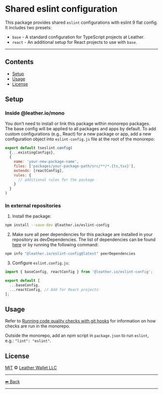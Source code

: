# Shared eslint configuration

This package provides shared `eslint` configurations with eslint 9 flat config. It includes two
presets:

* `base` - A standard configuration for TypeScript projects at Leather.
* `react` - An additional setup for React projects to use with `base`.

---

## Contents

- [Setup](#setup)
- [Usage](#usage)
- [License](#license)

## Setup

### Inside @leather.io/mono

You don’t need to install or link this package within monorepo packages. The base config 
will be applied to all packages and apps by default. To add custom configurations (e.g., React) for a new 
package or app, add a new configuration object into `eslint-config.js` file at the root of the 
monorepo:

```js
export default tseslint.config(
  {...existingConfigs},
  {
    name: 'your-new-package-name',
    files: ['packages/your-package-path/src/**/*.{ts,tsx}'],
    extends: [reactConfig],
    rules: {
      // additional rules for the package
    }
  }
)
```

### In external repositories

1. Install the package:

```sh
npm install --save-dev @leather.io/eslint-config
```

2. Make sure all peer dependencies for this package are installed in your repository as 
   devDependencies. The list of dependencies can be found [here](https://github.com/leather-io/mono/blob/dev/packages/eslint-config/package.json) 
   or by running the following command:

```sh
npm info "@leather.io/eslint-config@latest" peerDependencies

```

3. Configure `eslint.config.js`:
   
```js
import { baseConfig, reactConfig } from '@leather.io/eslint-config';

export default [
  ...baseConfig,
  ...reactConfig, // Add for React projects
];
```

## Usage

Refer to [Running code quality checks with git hooks](../../README.md#running-code-quality-checks-with-git-hooks)
for information on how checks are run in the monorepo.

Outside the monorepo, add an npm script in `package.json` to run `eslint`, e.g.:
`"lint": "eslint"`.

## License

[MIT](../../LICENSE) © [Leather Wallet LLC](https://github.com/leather-io/mono)

---

[⬅ Back](../../README.md)

---
